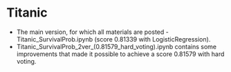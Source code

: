 # Titanic

- The main version, for which all materials are posted - Titanic_SurvivalProb.ipynb (score 0.81339 with LogisticRegression).
- Titanic_SurvivalProb_2ver_(0.81579_hard_voting).ipynb contains some improvements that made it possible to achieve a score 0.81579 with hard voting.
